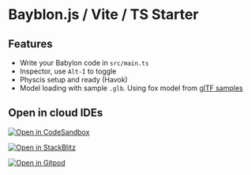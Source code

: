 # Bayblon.js / Vite / TS Starter

## Features

- Write your Babylon code in `src/main.ts`
- Inspector, use `Alt-I` to toggle
- Physcis setup and ready (Havok)
- Model loading with sample `.glb`. Using fox model from [glTF samples](https://github.com/KhronosGroup/glTF-Sample-Models/tree/main/2.0/Fox)

## Open in cloud IDEs

[![Open in CodeSandbox](https://codesandbox.io/static/img/play-codesandbox.svg)](https://codesandbox.io/p/github/pjoe/bjs-starter/main?file=/src/main.ts:18,C1)

[![Open in StackBlitz](https://developer.stackblitz.com/img/open_in_stackblitz.svg)](https://stackblitz.com/github/pjoe/bjs-starter?file=src/main.ts:L18)

[![Open in Gitpod](https://gitpod.io/button/open-in-gitpod.svg)](https://gitpod.io/#https://github.com/pjoe/bjs-starter)

